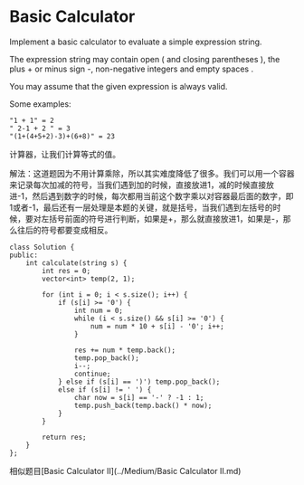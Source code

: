 Basic Calculator
==========
Implement a basic calculator to evaluate a simple expression string.

The expression string may contain open ( and closing parentheses ), the plus + or minus sign -, non-negative integers and empty spaces .

You may assume that the given expression is always valid.

Some examples:
```
"1 + 1" = 2
" 2-1 + 2 " = 3
"(1+(4+5+2)-3)+(6+8)" = 23
```

计算器，让我们计算等式的值。

解法：这道题因为不用计算乘除，所以其实难度降低了很多。我们可以用一个容器来记录每次加减的符号，当我们遇到加的时候，直接放进1，减的时候直接放进-1，然后遇到数字的时候，每次都用当前这个数字乘以对容器最后面的数字，即1或者-1，最后还有一层处理是本题的关键，就是括号，当我们遇到左括号的时候，要对左括号前面的符号进行判断，如果是+，那么就直接放进1，如果是-，那么往后的符号都要变成相反。

```
class Solution {
public:
    int calculate(string s) {
        int res = 0;
        vector<int> temp(2, 1);

        for (int i = 0; i < s.size(); i++) {
            if (s[i] >= '0') {
                int num = 0;
                while (i < s.size() && s[i] >= '0') {
                    num = num * 10 + s[i] - '0'; i++;
                }

                res += num * temp.back();
                temp.pop_back();
                i--;
                continue;
            } else if (s[i] == ')') temp.pop_back();
            else if (s[i] != ' ') {
                char now = s[i] == '-' ? -1 : 1;
                temp.push_back(temp.back() * now);
            }
        }

        return res;
    }
};
```

相似题目[Basic Calculator II](../Medium/Basic Calculator II.md)

